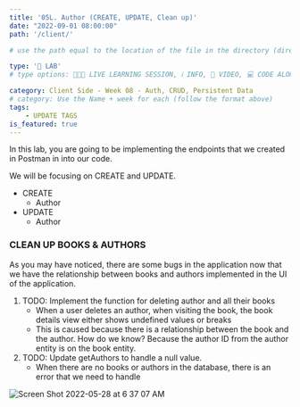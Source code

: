 ```yaml
---
title: '05L. Author (CREATE, UPDATE, Clean up)'
date: "2022-09-01 08:00:00"
path: '/client/'

# use the path equal to the location of the file in the directory (directory structure)

type: '🥼 LAB'
# type options: 👩🏽‍🏫 LIVE LEARNING SESSION, ℹ️ INFO, 🎥 VIDEO, 💻 CODE ALONG, 🥼 LAB, ↩️ REVIEW/NOTES, 👥 GROUP LEARNING, 👷🏼‍♂️ GROUP PROJECT, 🧠 ASSESSMENT, 📝 ASSIGNMENT

category: Client Side - Week 08 - Auth, CRUD, Persistent Data
# category: Use the Name + week for each (follow the format above)
tags: 
    - UPDATE TAGS
is_featured: true
---
```

In this lab, you are going to be implementing the endpoints that we created in Postman in into our code.

We will be focusing on CREATE and UPDATE.

- CREATE
  - Author
- UPDATE
  - Author

### CLEAN UP BOOKS & AUTHORS

As you may have noticed, there are some bugs in the application now that we have the relationship between books and authors implemented in the UI of the application.

1. TODO: Implement the function for deleting author and all their books
   - When a user deletes an author, when visiting the book, the book details view either shows undefined values or breaks
   - This is caused because there is a relationship between the book and the author. How do we know? Because the author ID from the author entity is on the book entity.
2. TODO: Update getAuthors to handle a null value.
   - When there are no books or authors in the database, there is an error that we need to handle

![Screen Shot 2022-05-28 at 6 37 07 AM](https://user-images.githubusercontent.com/29741570/191143656-dcbee419-dc81-4685-9b83-09a1674b5831.png)
